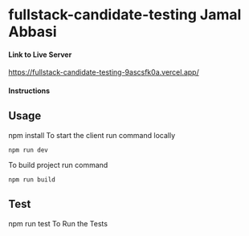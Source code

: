 # fullstack-candidate-testing Jamal Abbasi

#### Link to Live Server
https://fullstack-candidate-testing-9ascsfk0a.vercel.app/

#### Instructions
## Usage  
npm install
To start the client run command locally
```
npm run dev
```
To build project run command
```
npm run build
```
## Test

npm run test
To Run the Tests
